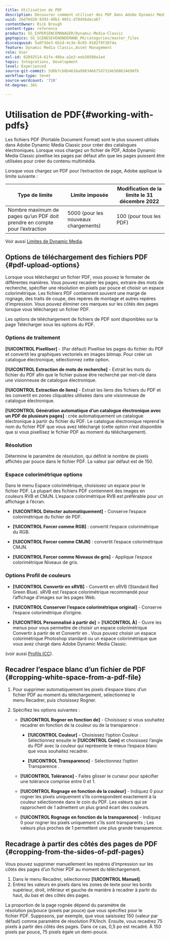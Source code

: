 ```yaml
---
title: Utilisation de PDF
description: Découvrez comment utiliser des PDF dans Adobe Dynamic Media Classic.
uuid: 26d70d28-9393-49b1-9051-d70456deca67
contentOwner: Rick Brough
content-type: reference
products: SG_EXPERIENCEMANAGER/Dynamic-Media-Classic
geptopics: SG_SCENESEVENONDEMAND_PK/categories/master_files
discoiquuid: 5a073de3-6b1d-4c3e-8c03-9182f9f3874a
feature: Dynamic Media Classic,Asset Management
role: User
exl-id: 02892514-61fe-48ba-a2e3-eeb30580a1e4
topic: Integrations, Development
level: Experienced
source-git-commit: 5d8b7cb8b4616a998346675d7324b568634698fb
workflow-type: tm+mt
source-wordcount: '710'
ht-degree: 36%

---
```


# Utilisation de PDF{#working-with-pdfs}

Les fichiers PDF (Portable Document Format) sont le plus souvent utilisés dans Adobe Dynamic Media Classic pour créer des catalogues électroniques. Lorsque vous chargez un fichier de PDF, Adobe Dynamic Media Classic pixellise les pages par défaut afin que les pages puissent être utilisées pour créer du contenu multimédia.

Lorsque vous chargez un PDF pour l’extraction de page, Adobe applique la limite suivante :

| Type de limite | Limite imposée | Modification de la limite le 31 décembre 2022 |
| --- | --- | --- |
| Nombre maximum de pages qu’un PDF doit prendre en compte pour l’extraction | 5000 (pour les nouveaux chargements) | 100 (pour tous les PDF) |

Voir aussi [Limites de Dynamic Media](/help/using/limitations.md).

## Options de téléchargement des fichiers PDF {#pdf-upload-options}

Lorsque vous téléchargez un fichier PDF, vous pouvez le formater de différentes manières. Vous pouvez recadrer les pages, extraire des mots de recherche, spécifier une résolution en pixels par pouce et choisir un espace colorimétrique. Les fichiers PDF contiennent souvent une marge de rognage, des traits de coupe, des repères de montage et autres repères d’impression. Vous pouvez éliminer ces marques sur les côtés des pages lorsque vous téléchargez un fichier PDF.

Les options de téléchargement de fichiers de PDF sont disponibles sur la page Télécharger sous les options du PDF.

### Options de traitement

**[!UICONTROL Pixelliser]** - (Par défaut) Pixellise les pages du fichier du PDF et convertit les graphiques vectoriels en images bitmap. Pour créer un catalogue électronique, sélectionnez cette option.

**[!UICONTROL Extraction de mots de recherche]** - Extrait les mots du fichier du PDF afin que le fichier puisse être recherché par mot-clé dans une visionneuse de catalogue électronique.

**[!UICONTROL Extraction de liens]** - Extrait les liens des fichiers du PDF et les convertit en zones cliquables utilisées dans une visionneuse de catalogue électronique.

**[!UICONTROL Génération automatique d’un catalogue électronique avec un PDF de plusieurs pages]** : crée automatiquement un catalogue électronique à partir du fichier du PDF. Le catalogue électronique reprend le nom du fichier PDF que vous avez téléchargé (cette option n’est disponible que si vous pixellisez le fichier PDF au moment du téléchargement).

### Résolution

Détermine le paramètre de résolution, qui définit le nombre de pixels affichés par pouce dans le fichier PDF. La valeur par défaut est de 150.

### Espace colorimétrique options

Dans le menu Espace colorimétrique, choisissez un espace pour le fichier PDF. La plupart des fichiers PDF contiennent des images en couleurs RVB et CMJN. L’espace colorimétrique RVB est préférable pour un affichage à l’écran.

* **[!UICONTROL Détecter automatiquement]** - Conserve l’espace colorimétrique du fichier de PDF.

* **[!UICONTROL Forcer comme RGB]** : convertit l’espace colorimétrique du RGB.

* **[!UICONTROL Forcer comme CMJN]** : convertit l’espace colorimétrique CMJN.

* **[!UICONTROL Forcer comme Niveaux de gris]** - Applique l’espace colorimétrique Niveaux de gris.

### Options Profil de couleurs

* **[!UICONTROL Convertir en sRVB]** - Convertit en sRVB (Standard Red Green Blue). sRVB est l’espace colorimétrique recommandé pour l’affichage d’images sur les pages Web.

* **[!UICONTROL Conserver l’espace colorimétrique original]** - Conserve l’espace colorimétrique d’origine.

* **[!UICONTROL Personnalisé à partir de]** > **[!UICONTROL À]** - Ouvre les menus pour vous permettre de choisir un espace colorimétrique Convertir à partir de et Convertir en . Vous pouvez choisir un espace colorimétrique Photoshop standard ou un espace colorimétrique que vous avez chargé dans Adobe Dynamic Media Classic.

(voir aussi [Profils ICC](/help/using/icc-profiles.md#icc_profiles)).

## Recadrer l’espace blanc d’un fichier de PDF {#cropping-white-space-from-a-pdf-file}

1. Pour supprimer automatiquement les pixels d’espace blanc d’un fichier PDF au moment du téléchargement, sélectionnez le menu Recadrer, puis choisissez Rogner.
1. Spécifiez les options suivantes :

   * **[!UICONTROL Rogner en fonction de]** - Choisissez si vous souhaitez recadrer en fonction de la couleur ou de la transparence :

      * **[!UICONTROL Couleur]** - Choisissez l’option Couleur . Sélectionnez ensuite le **[!UICONTROL Coin]** et choisissez l’angle du PDF avec la couleur qui représente le mieux l’espace blanc que vous souhaitez recadrer.

      * **[!UICONTROL Transparence]** - Sélectionnez l’option Transparence .

   * **[!UICONTROL Tolérance]** - Faites glisser le curseur pour spécifier une tolérance comprise entre 0 et 1.

   * **[!UICONTROL Rognage en fonction de la couleur]** - Indiquez 0 pour rogner les pixels uniquement s’ils correspondent exactement à la couleur sélectionnée dans le coin du PDF. Les valeurs qui se rapprochent de 1 admettent un plus grand écart des couleurs.

   * **[!UICONTROL Rognage en fonction de la transparence]** - Indiquez 0 pour rogner les pixels uniquement s’ils sont transparents ; Les valeurs plus proches de 1 permettent une plus grande transparence.

## Recadrage à partir des côtés des pages de PDF {#cropping-from-the-sides-of-pdf-pages}

Vous pouvez supprimer manuellement les repères d’impression sur les côtés des pages d’un fichier PDF au moment du téléchargement.

1. Dans le menu Recadrer, sélectionnez **[!UICONTROL Manuel]**.
1. Entrez les valeurs en pixels dans les zones de texte pour les bords supérieur, droit, inférieur et gauche de manière à recadrer à partir du haut, du bas et des côtés des pages.

La proportion de la page rognée dépend du paramètre de résolution px/pouce (pixels par pouce) que vous spécifiez pour le fichier PDF. Supposons, par exemple, que vous saisissiez 150 (valeur par défaut) comme paramètre de résolution PX/Inch. Ensuite, vous recadrez 75 pixels à partir des côtés des pages. Dans ce cas, 0,5 po est recadré. À 150 pixels par pouce, 75 pixels égale un demi-pouce.
